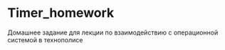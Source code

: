 # Timer_homework
Домашнее задание для лекции по взаимодействию с операционной системой в технополисе
